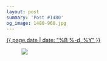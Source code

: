 ```yaml
---
layout: post
summary: 'Post #1480'
og_image: 1480-960.jpg
---
```


<div class="post">
 <time>
  <a href="/1480">
   {{ page.date | date: "%B %-d, %Y" }}
  </a>
 </time>
 <a href="/1480">
  <figure data-taken="9/6/2021">
   <img sizes="(min-width: 700px) 50vw, calc(100vw - 2rem)" src="{{ site.assets_url }}/1480-480.jpg" srcset="{{ site.assets_url }}/1480-240.jpg 240w, {{ site.assets_url }}/1480-480.jpg 480w, {{ site.assets_url }}/1480-720.jpg 720w, {{ site.assets_url }}/1480-960.jpg 960w"/>
  </figure>
 </a>
</div>
